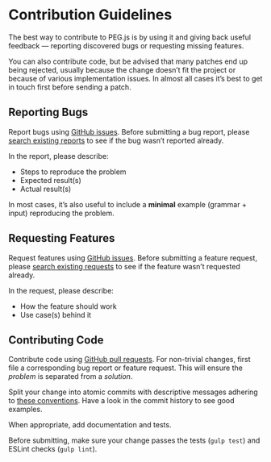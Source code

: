 # Contribution Guidelines

The best way to contribute to PEG.js is by using it and giving back useful
feedback — reporting discovered bugs or requesting missing features.

You can also contribute code, but be advised that many patches end up being
rejected, usually because the change doesn’t fit the project or because of
various implementation issues. In almost all cases it’s best to get in touch
first before sending a patch.

## Reporting Bugs

Report bugs using [GitHub issues][issues]. Before submitting a bug report,
please [search existing reports][issues-search-bugs] to see if the bug wasn’t
reported already.

In the report, please describe:

  * Steps to reproduce the problem
  * Expected result(s)
  * Actual result(s)

In most cases, it’s also useful to include a **minimal** example (grammar +
input) reproducing the problem.

## Requesting Features

Request features using [GitHub issues][issues]. Before submitting a feature
request, please [search existing requests][issues-search-enhancements] to see if
the feature wasn’t requested already.

In the request, please describe:

  * How the feature should work
  * Use case(s) behind it

## Contributing Code

Contribute code using [GitHub pull requests][pulls]. For non-trivial changes,
first file a corresponding bug report or feature request. This will ensure the
*problem* is separated from a *solution*.

Split your change into atomic commits with descriptive messages adhering to
[these conventions][git-commit-messages]. Have a look in the commit history to
see good examples.

When appropriate, add documentation and tests.

Before submitting, make sure your change passes the tests (`gulp test`) and
ESLint checks (`gulp lint`).

[issues]: https://github.com/Mingun/pegjs/issues
[issues-search-bugs]: https://github.com/Mingun/pegjs/issues?q=is%3Aopen+is%3Aissue+label%3ABug
[issues-search-enhancements]: https://github.com/Mingun/pegjs/issues?q=is%3Aopen+is%3Aissue+label%3AEnhancement
[pulls]: https://github.com/Mingun/pegjs/pulls
[git-commit-messages]: http://tbaggery.com/2008/04/19/a-note-about-git-commit-messages.html
